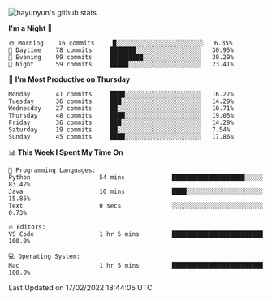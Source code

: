 
![hayunyun's github stats](https://github-readme-stats.vercel.app/api?username=hayunyun&show_icons=true)


<!--START_SECTION:waka-->
**I'm a Night 🦉** 

```text
🌞 Morning    16 commits     █░░░░░░░░░░░░░░░░░░░░░░░░   6.35% 
🌆 Daytime    78 commits     ███████░░░░░░░░░░░░░░░░░░   30.95% 
🌃 Evening    99 commits     █████████░░░░░░░░░░░░░░░░   39.29% 
🌙 Night      59 commits     █████░░░░░░░░░░░░░░░░░░░░   23.41%

```
📅 **I'm Most Productive on Thursday** 

```text
Monday       41 commits     ████░░░░░░░░░░░░░░░░░░░░░   16.27% 
Tuesday      36 commits     ███░░░░░░░░░░░░░░░░░░░░░░   14.29% 
Wednesday    27 commits     ██░░░░░░░░░░░░░░░░░░░░░░░   10.71% 
Thursday     48 commits     ████░░░░░░░░░░░░░░░░░░░░░   19.05% 
Friday       36 commits     ███░░░░░░░░░░░░░░░░░░░░░░   14.29% 
Saturday     19 commits     ██░░░░░░░░░░░░░░░░░░░░░░░   7.54% 
Sunday       45 commits     ████░░░░░░░░░░░░░░░░░░░░░   17.86%

```


📊 **This Week I Spent My Time On** 

```text
💬 Programming Languages: 
Python                   54 mins             ████████████████████░░░░░   83.42% 
Java                     10 mins             ████░░░░░░░░░░░░░░░░░░░░░   15.85% 
Text                     0 secs              ░░░░░░░░░░░░░░░░░░░░░░░░░   0.73%

🔥 Editors: 
VS Code                  1 hr 5 mins         █████████████████████████   100.0%

💻 Operating System: 
Mac                      1 hr 5 mins         █████████████████████████   100.0%

```


 Last Updated on 17/02/2022 18:44:05 UTC
<!--END_SECTION:waka-->

<!--
**hayunyun/hayunyun** is a ✨ _special_ ✨ repository because its `README.md` (this file) appears on your GitHub profile.

Here are some ideas to get you started:

- 🔭 I’m currently working on ...
- 🌱 I’m currently learning ...
- 👯 I’m looking to collaborate on ...
- 🤔 I’m looking for help with ...
- 💬 Ask me about ...
- 📫 How to reach me: ...
- 😄 Pronouns: ...
- ⚡ Fun fact: ...
-->
